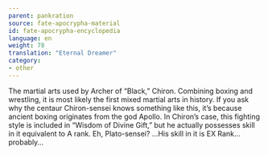 ```yaml
---
parent: pankration
source: fate-apocrypha-material
id: fate-apocrypha-encyclopedia
language: en
weight: 78
translation: "Eternal Dreamer"
category:
- other
---
```


The martial arts used by Archer of “Black,” Chiron. Combining boxing and wrestling, it is most likely the first mixed martial arts in history. If you ask why the centaur Chiron-sensei knows something like this, it’s because ancient boxing originates from the god Apollo.
In Chiron’s case, this fighting style is included in “Wisdom of Divine Gift,” but he actually possesses skill in it equivalent to A rank. Eh, Plato-sensei? …His skill in it is EX Rank… probably…
